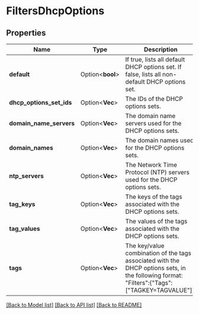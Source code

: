 # FiltersDhcpOptions

## Properties

Name | Type | Description | Notes
------------ | ------------- | ------------- | -------------
**default** | Option<**bool**> | If true, lists all default DHCP options set. If false, lists all non-default DHCP options set. | [optional]
**dhcp_options_set_ids** | Option<**Vec<String>**> | The IDs of the DHCP options sets. | [optional]
**domain_name_servers** | Option<**Vec<String>**> | The domain name servers used for the DHCP options sets. | [optional]
**domain_names** | Option<**Vec<String>**> | The domain names used for the DHCP options sets. | [optional]
**ntp_servers** | Option<**Vec<String>**> | The Network Time Protocol (NTP) servers used for the DHCP options sets. | [optional]
**tag_keys** | Option<**Vec<String>**> | The keys of the tags associated with the DHCP options sets. | [optional]
**tag_values** | Option<**Vec<String>**> | The values of the tags associated with the DHCP options sets. | [optional]
**tags** | Option<**Vec<String>**> | The key/value combination of the tags associated with the DHCP options sets, in the following format: &quot;Filters&quot;:{&quot;Tags&quot;:[&quot;TAGKEY=TAGVALUE&quot;]}. | [optional]

[[Back to Model list]](../README.md#documentation-for-models) [[Back to API list]](../README.md#documentation-for-api-endpoints) [[Back to README]](../README.md)


